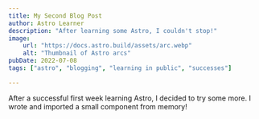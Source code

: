 ```yaml
---
title: My Second Blog Post
author: Astro Learner
description: "After learning some Astro, I couldn't stop!"
image: 
    url: "https://docs.astro.build/assets/arc.webp"
    alt: "Thumbnail of Astro arcs"
pubDate: 2022-07-08
tags: ["astro", "blogging", "learning in public", "successes"]

---
```

After a successful first week learning Astro, I decided to try some more. I wrote and imported a small component from memory!

